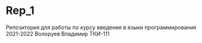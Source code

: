 # Rep_1
Репозитория для работы по курсу введения в языки программирования 2021-2022 Волоруев Владимир ТКИ-111
